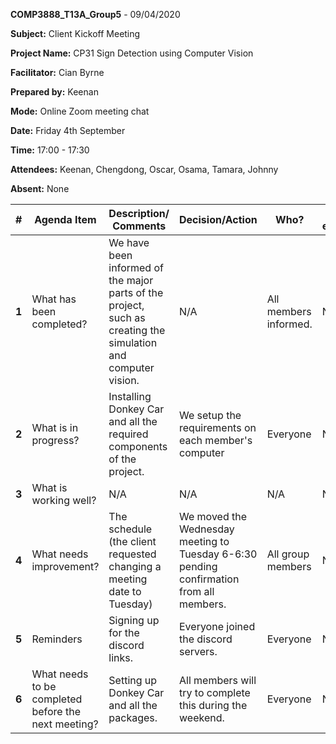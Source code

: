 **COMP3888\_T13A\_Group5** - 09/04/2020

**Subject:** Client Kickoff Meeting

**Project Name:** CP31 Sign Detection using Computer Vision

**Facilitator:** Cian Byrne

**Prepared by:** Keenan

**Mode:** Online Zoom meeting chat

**Date:** Friday 4th September

**Time:** 17:00 - 17:30

**Attendees:** Keenan, Chengdong, Oscar, Osama, Tamara, Johnny

**Absent:** None

| **#** | **Agenda Item** | **Description/ Comments** | **Decision/Action** | **Who?** | **Items for escalation** |
| --- | --- | --- | --- | --- | --- |
| **1** | What has been completed? | We have been informed of the major parts of the project, such as creating the simulation and computer vision. | N/A | All members informed. | N/A |
| **2** | What is in progress? | Installing Donkey Car and all the required components of the project. | We setup the requirements on each member&#39;s computer | Everyone  | N/A |
| **3** | What is working well? | N/A | N/A | N/A  | N/A |
| **4** | What needs improvement? | The schedule (the client requested changing a meeting date to Tuesday) | We moved the Wednesday meeting to Tuesday 6-6:30 pending confirmation from all members. | All group members | N/A |
| **5** | Reminders | Signing up for the discord links. | Everyone joined the discord servers. | Everyone | N/A |
| **6** | What needs to be completed before the next meeting? | Setting up Donkey Car and all the packages. | All members will try to complete this during the weekend. | Everyone | N/A |